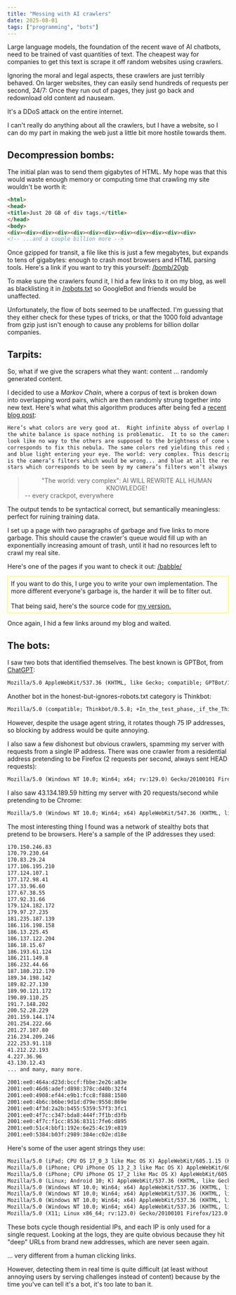 ```yaml
---
title: "Messing with AI crawlers"
date: 2025-08-01
tags: ["programming", "bots"]
---
```


Large language models, the foundation of the recent wave of AI chatbots, need to be trained of vast quantities of text. 
The cheapest way for companies to get this text is scrape it off random websites using crawlers.

Ignoring the moral and legal aspects, these crawlers are just terribly behaved.
On larger websites, they can easily send hundreds of requests per second, 24/7:
Once they run out of pages, they just go back and redownload old content ad nauseam. 

It's a DDoS attack on the entire internet. 

I can't really do anything about all the crawlers, but I have a website, so I can do my part in making the web just a little bit more hostile towards them.

## Decompression bombs:

The initial plan was to send them gigabytes of HTML.
My hope was that this would waste enough memory or computing time that crawling my site wouldn't be worth it:

```html
<html>
<head>
<title>Just 20 GB of div tags.</title>
</head>
<body>
<div><div><div><div><div><div><div><div><div><div><div><div>
<!-- ...and a couple billion more -->
```

Once gzipped for transit, a file like this is just a few megabytes, but expands to tens of gigabytes: enough to crash most browsers and HTML parsing tools.
Here's a link if you want to try this yourself: <a href=/bomb/20gb rel=nofollow>/bomb/20gb</a>

To make sure the crawlers found it, I hid a few links to it on my blog, as well as blacklisting it in [/robots.txt](https://en.wikipedia.org/wiki/Robots.txt) so GoogleBot and friends would be unaffected.

Unfortunately, the flow of bots seemed to be unaffected. 
I'm guessing that they either check for these types of tricks, or that the 1000 fold advantage from gzip just isn't enough to cause any problems for billion dollar companies. 

## Tarpits:

So, what if we give the scrapers what they want: content
... randomly generated content.

I decided to use a *Markov Chain*, where a corpus of text is broken down into overlapping word pairs, which are then randomly strung together into new text.
Here's what what this algorithm produces after being fed a [recent blog post](/misc/cc):

```txt
Here’s what colors are very good at.  Right infinite abyss of overlap between
the white balance is space nothing is problematic.  It to so the camera’s sensor
look like no way to the others are supposed to the brightness of cone which
corresponds to fix this nebula. The same colors red yielding this red green
and blue light entering your eye. The world: very complex. This description
is the camera’s filters which would be wrong... and blue at all the red green
stars which corresponds to be seen by my camera’s filters won’t always be
```

> <center>"The world: very complex": AI WILL REWRITE ALL HUMAN KNOWLEDGE!</center>
> -- every crackpot, everywhere

The output tends to be syntactical correct, but semantically meaningless:
perfect for ruining training data.

I set up a page with two paragraphs of garbage and five links to more garbage.
This should cause the crawler's queue would fill up with an exponentially increasing amount of trash, until it had no resources left to crawl my real site.

Here's one of the pages if you want to check it out: <a href=/babble/entry-point rel=nofollow>/babble/</a>

<div style="border: 1px solid; border-color: yellow; padding: 0.5em">
If you want to do this, I urge you to write your own implementation. 
The more different everyone's garbage is, the harder it will be to filter out.
<br/>
<br/>
That being said, here's the source code for <a href=/projects/trap_bots/>my version.</a>
</div>

Once again, I hid a few links around my blog and waited.

## The bots:

I saw two bots that identified themselves.
The best known is GPTBot, from [ChatGPT](https://platform.openai.com/docs/bots):

```txt
Mozilla/5.0 AppleWebKit/537.36 (KHTML, like Gecko; compatible; GPTBot/1.2; +https://openai.com/gptbot)
```

Another bot in the honest-but-ignores-robots.txt category is Thinkbot:

```txt
Mozilla/5.0 (compatible; Thinkbot/0.5.8; +In_the_test_phase,_if_the_Thinkbot_brings_you_trouble,_please_block_its_IP_address._Thank_you.)
```

However, despite the usage agent string, it rotates though 75 IP addresses, so blocking by address would be quite annoying.

I also saw a few dishonest but obvious crawlers, spamming my server with requests from a single IP address.
There was one crawler from a residential address pretending to be Firefox (2 requests per second, always sent HEAD requests):

```txt
Mozilla/5.0 (Windows NT 10.0; Win64; x64; rv:129.0) Gecko/20100101 Firefox/129.0
```

I also saw 43.134.189.59 hitting my server with 20 requests/second while pretending to be Chrome:

```txt
Mozilla/5.0 (Windows NT 10.0; Win64; x64) AppleWebKit/547.36 (KHTML, like Gecko) Chrome/58.0.3029.110 Safari/537.36
```

The most interesting thing I found was a network of stealthy bots that pretend to be browsers.
Here's a sample of the IP addresses they used:

```txt
170.150.246.83   
170.79.230.64    
170.83.29.24     
177.106.195.210  
177.124.107.1    
177.172.98.41    
177.33.96.60     
177.67.38.55     
177.92.31.66     
179.124.182.172  
179.97.27.235    
181.235.187.139  
186.116.198.158  
186.13.225.45    
186.137.122.204  
186.18.15.67     
186.193.61.124   
186.211.149.8    
186.232.44.66    
187.180.212.170  
189.34.198.142   
189.82.27.130    
189.90.121.172   
190.89.110.25    
191.7.148.202    
200.52.28.229    
201.159.144.174  
201.254.222.66   
201.27.107.80    
216.234.209.246  
222.253.91.118   
41.212.22.193    
4.227.36.96      
43.130.12.43
... and many, many more.

2001:ee0:464a:d23d:bccf:fbbe:2e26:a83e
2001:ee0:46d6:adef:d898:378c:d40b:32f4
2001:ee0:4908:ef44:e9b1:fcc8:f888:1580
2001:ee0:4b6c:b6be:9d1d:d79e:9558:869e
2001:ee0:4f3d:2a2b:b455:5359:57f3:3fc1
2001:ee0:4f7c:c347:bda8:444f:7f1b:d3fb
2001:ee0:4f7c:f1cc:8536:8311:7fe6:d895
2001:ee0:51c4:bbf1:192e:6e25:4c19:e819
2001:ee0:5384:b03f:2989:384e:c02e:d18e
```

Here's some of the user agent strings they use:

```txt
Mozilla/5.0 (iPad; CPU OS 17_0_3 like Mac OS X) AppleWebKit/605.1.15 (KHTML, like Gecko) Version/17.0.1 Mobile/15E148 Safari/604.1
Mozilla/5.0 (iPhone; CPU iPhone OS 13_2_3 like Mac OS X) AppleWebKit/605.1.15 (KHTML, like Gecko) Version/13.0.3 Mobile/15E148 Safari/604.1
Mozilla/5.0 (iPhone; CPU iPhone OS 17_2 like Mac OS X) AppleWebKit/605.1.15 (KHTML, like Gecko) EdgiOS/121.0.2277.107 Version/17.0 Mobile/15E148 Safari/604.1
Mozilla/5.0 (Linux; Android 10; K) AppleWebKit/537.36 (KHTML, like Gecko) Chrome/122.0.0.0 Mobile Safari/537.36
Mozilla/5.0 (Windows NT 10.0; Win64; x64) AppleWebKit/537.36 (KHTML, like Gecko) Chrome/121.0.0.0 Safari/537.36 Edg/121.0.0.0
Mozilla/5.0 (Windows NT 10.0; Win64; x64) AppleWebKit/537.36 (KHTML, like Gecko) Chrome/121.0.0.0 Safari/537.36 Edg/121.0.0.0 Herring/95.1.1930.31
Mozilla/5.0 (Windows NT 10.0; Win64; x64) AppleWebKit/537.36 (KHTML, like Gecko) Chrome/121.0.0.0 Safari/537.36 Edg/121.0.0.0 Trailer/93.3.3695.30
Mozilla/5.0 (Windows NT 10.0; Win64; x64) AppleWebKit/537.36 (KHTML, like Gecko) Chrome/121.0.0.0 Safari/537.36 Edg/121.0.0.0 Viewer/99.9.9009.89
Mozilla/5.0 (X11; Linux x86_64; rv:123.0) Gecko/20100101 Firefox/123.0
```

These bots cycle though residential IPs, and each IP is only used for a single request.
Looking at the logs, they are quite obvious because they hit "deep" URLs from brand new addresses, which are never seen again.

... very different from a human clicking links. 

However, detecting them in real time is quite difficult (at least without annoying users by serving challenges instead of content)
because by the time you've can tell it's a bot, it's too late to ban it.
